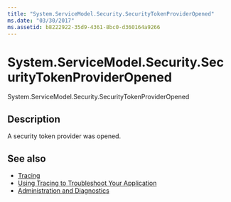 ```yaml
---
title: "System.ServiceModel.Security.SecurityTokenProviderOpened"
ms.date: "03/30/2017"
ms.assetid: b8222922-35d9-4361-8bc0-d360164a9266
---
```

# System.ServiceModel.Security.SecurityTokenProviderOpened
System.ServiceModel.Security.SecurityTokenProviderOpened  
  
## Description  
 A security token provider was opened.  
  
## See also

- [Tracing](index.md)
- [Using Tracing to Troubleshoot Your Application](using-tracing-to-troubleshoot-your-application.md)
- [Administration and Diagnostics](../index.md)

